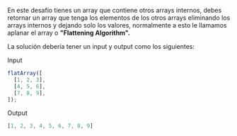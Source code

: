 En este desafío tienes un array que contiene otros arrays internos, debes retornar un array que tenga los elementos de los otros arrays eliminando los arrays internos y dejando solo los valores, normalmente a esto le llamamos aplanar el array o **"Flattening Algorithm".**

La solución debería tener un input y output como los siguientes:

Input

```js
flatArray([
  [1, 2, 3],
  [4, 5, 6],
  [7, 8, 9],
]);
```

Output

```js
[1, 2, 3, 4, 5, 6, 7, 8, 9]
```
